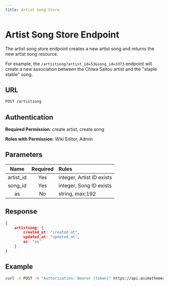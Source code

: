 ```yaml
---
title: Artist Song Store
---
```


# Artist Song Store Endpoint

The artist song store endpoint creates a new artist song and returns the new artist song resource.

For example, the `/artistsong?artist_id=53&song_id=3373` endpoint will create a new association between the Chiwa Saitou artist and the "staple stable" song.

## URL

```sh
POST /artistsong
```

## Authentication

**Required Permission**: create artist, create song

**Roles with Permission**: Wiki Editor, Admin

## Parameters

| Name      | Required | Rules                     |
| :-------: | :------: | :------------------------ |
| artist_id | Yes      | integer, Artist ID exists |
| song_id   | Yes      | integer, Song ID exists   |
| as        | No       | string, max:192           |

## Response

```json
{
    artistsong: {
        created_at: "created_at",
        updated_at: "updated_at",
        as: "as"
    }
}
```

## Example

```bash
curl -X POST -H "Authorization: Bearer {token}" https://api.animethemes.moe/artistsong/
```
